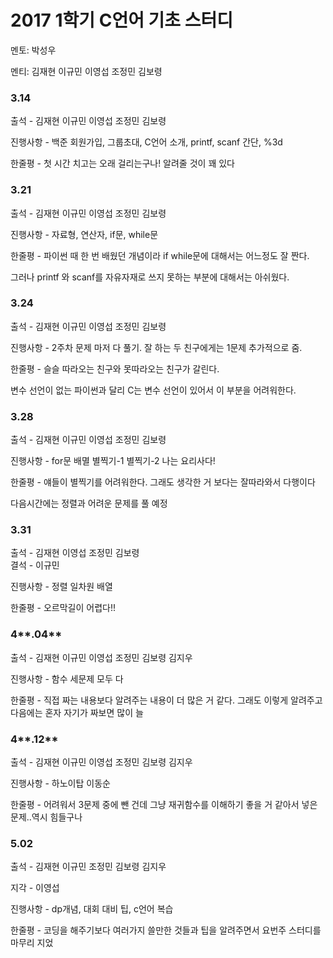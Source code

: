 # **2017 1학기 C언어 기초 스터디**

멘토: 박성우

멘티: 김재현 이규민 이영섭 조정민 김보령

### 3.14

출석 - 김재현 이규민 이영섭 조정민 김보령

진행사항 - 백준 회원가입, 그룹초대, C언어 소개, printf, scanf 간단, %3d

한줄평 - 첫 시간 치고는 오래 걸리는구나! 알려줄 것이 꽤 있다

### **3.21**

출석 - 김재현 이규민 이영섭 조정민 김보령

진행사항 - 자료형, 연산자, if문, while문

한줄평 - 파이썬 때 한 번 배웠던 개념이라 if while문에 대해서는 어느정도 잘 짠다.

그러나 printf 와 scanf를 자유자재로 쓰지 못하는 부분에 대해서는 아쉬웠다.

### **3.24**

출석 - 김재현 이규민 이영섭 조정민 김보령

진행사항 - 2주차 문제 마저 다 풀기. 잘 하는 두 친구에게는 1문제 추가적으로 줌.

한줄평 - 슬슬 따라오는 친구와 못따라오는 친구가 갈린다.

변수 선언이 없는 파이썬과 달리 C는 변수 선언이 있어서 이 부분을 어려워한다.

### **3.28**

출석 - 김재현 이규민 이영섭 조정민 김보령

진행사항 - for문 배멸 별찍기-1 별찍기-2 나는 요리사다!

한줄평 - 얘들이 별찍기를 어려워한다. 그래도 생각한 거 보다는 잘따라와서 다행이다

다음시간에는 정렬과 어려운 문제를 풀 예정

### **3.31**

출석 - 김재현 이영섭 조정민 김보령  
결석 - 이규민

진행사항 - 정렬 일차원 배열

한줄평 - 오르막길이 어렵다!!

### 4**.04**

출석 - 김재현 이규민 이영섭 조정민 김보령 김지우

진행사항 - 함수 세문제 모두 다

한줄평 - 직접 짜는 내용보다 알려주는 내용이 더 많은 거 같다. 그래도 이렇게 알려주고 다음에는 혼자 자기가 짜보면 많이 늘

### 4**.12**

출석 - 김재현 이규민 이영섭 조정민 김보령 김지우

진행사항 - 하노이탑 이동순

한줄평 - 어려워서 3문제 중에 뺀 건데 그냥 재귀함수를 이해하기 좋을 거 같아서 넣은 문제..역시 힘들구나

### 5.02

출석 - 김재현 이규민 조정민 김보령 김지우

지각 - 이영섭

진행사항 - dp개념, 대회 대비 팁, c언어 복습

한줄평 - 코딩을 해주기보다 여러가지 쓸만한 것들과 팁을 알려주면서 요번주 스터디를 마무리 지었

